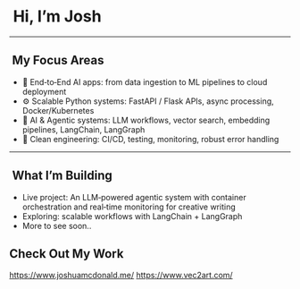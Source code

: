 # ​ Hi, I’m Josh

---

## ​ My Focus Areas

- 🚀 End‑to‑End AI apps: from data ingestion to ML pipelines to cloud deployment  
- ⚙️ Scalable Python systems: FastAPI / Flask APIs, async processing, Docker/Kubernetes  
- 🧠 AI & Agentic systems: LLM workflows, vector search, embedding pipelines, LangChain, LangGraph  
- 🧪 Clean engineering: CI/CD, testing, monitoring, robust error handling  

---

## ​ What I’m Building

- Live project: An LLM‑powered agentic system with container orchestration and real‑time monitoring for creative writing  
- Exploring: scalable workflows with LangChain + LangGraph
- More to see soon..


## Check Out My Work

https://www.joshuamcdonald.me/
https://www.vec2art.com/
